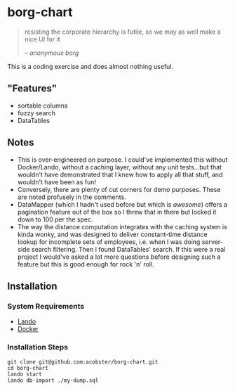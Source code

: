 # borg-chart

> resisting the corporate hierarchy is futile, so we may as well make a nice UI for it
>
> – <cite>anonymous borg</cite>

This is a coding exercise and does almost nothing useful.

## "Features"

* sortable columns
* fuzzy search
* DataTables

## Notes

* This is over-engineered on purpose. I could've implemented this without Docker/Lando, without a caching layer, without any unit tests...but that wouldn't have demonstrated that I knew how to apply all that stuff, and wouldn't have been as fun!
* Conversely, there are plenty of cut corners for demo purposes. These are noted profusely in the comments.
* DataMapper (which I hadn't used before but which is _awesome_) offers a pagination feature out of the box so I threw that in there but locked it down to 100 per the spec.
* The way the distance computation integrates with the caching system is kinda wonky, and was designed to deliver constant-time distance lookup for incomplete sets of employees, i.e. when I was doing server-side search filtering. Then I found DataTables' search. If this were a real project I would've asked a lot more questions before designing such a feature but this is good enough for rock 'n' roll.

## Installation

### System Requirements

* [Lando](https://docs.devwithlando.io/)
* [Docker](https://www.docker.com/)

### Installation Steps

```
git clone git@github.com:acobster/borg-chart.git
cd borg-chart
lando start
lando db-import ./my-dump.sql
```
